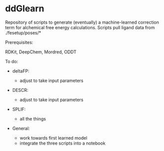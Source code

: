 # ddGlearn

Repository of scripts to generate (eventually) a machine-learned correction term for alchemical free energy calculations.
Scripts pull ligand data from ./fesetup/poses/*

Prerequisites:

RDKit, DeepChem, Mordred, ODDT




To do:
- deltaFP:
	- adjust to take input parameters
- DESCR:
	- adjust to take input parameters
- SPLIF:
	- all the things

- General:
	- work towards first learned model
	- integrate the three scripts into a notebook 

